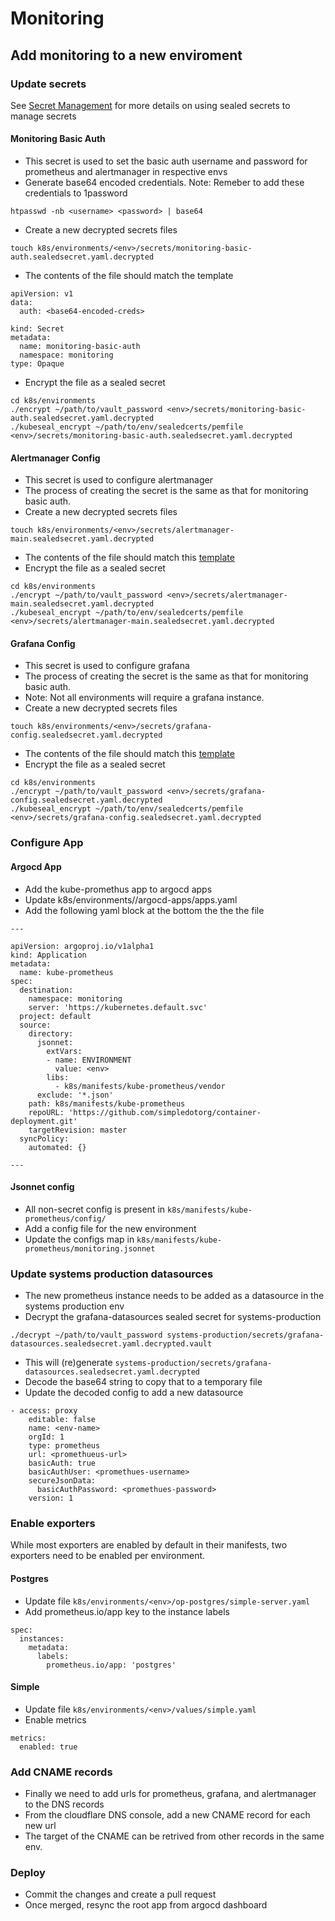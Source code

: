 # Monitoring

## Add monitoring to a new enviroment
### Update secrets
See [Secret Management](./SecretManagement.md) for more details on using sealed secrets to manage secrets
#### Monitoring Basic Auth
- This secret is used to set the basic auth username and password for prometheus and alertmanager in respective envs
- Generate base64 encoded credentials. Note: Remeber to add these credentials to 1password
```
htpasswd -nb <username> <password> | base64
```
- Create a new decrypted secrets files
```
touch k8s/environments/<env>/secrets/monitoring-basic-auth.sealedsecret.yaml.decrypted
```
- The contents of the file should match the template
```
apiVersion: v1
data:
  auth: <base64-encoded-creds>

kind: Secret
metadata:
  name: monitoring-basic-auth
  namespace: monitoring
type: Opaque
```
- Encrypt the file as a sealed secret
```
cd k8s/environments
./encrypt ~/path/to/vault_password <env>/secrets/monitoring-basic-auth.sealedsecret.yaml.decrypted
./kubeseal_encrypt ~/path/to/env/sealedcerts/pemfile <env>/secrets/monitoring-basic-auth.sealedsecret.yaml.decrypted
```
#### Alertmanager Config
- This secret is used to configure alertmanager
- The process of creating the secret is the same as that for monitoring basic auth.
- Create a new decrypted secrets files
```
touch k8s/environments/<env>/secrets/alertmanager-main.sealedsecret.yaml.decrypted
```
- The contents of the file should match this [template](../k8s/manifests/kube-prometheus/alertmanager-config.yaml.template)
- Encrypt the file as a sealed secret
```
cd k8s/environments
./encrypt ~/path/to/vault_password <env>/secrets/alertmanager-main.sealedsecret.yaml.decrypted
./kubeseal_encrypt ~/path/to/env/sealedcerts/pemfile <env>/secrets/alertmanager-main.sealedsecret.yaml.decrypted
```
#### Grafana Config
- This secret is used to configure grafana
- The process of creating the secret is the same as that for monitoring basic auth.
- Note: Not all environments will require a grafana instance.
- Create a new decrypted secrets files
```
touch k8s/environments/<env>/secrets/grafana-config.sealedsecret.yaml.decrypted
```
- The contents of the file should match this [template](../k8s/manifests/kube-prometheus/grafana.ini.template)
- Encrypt the file as a sealed secret
```
cd k8s/environments
./encrypt ~/path/to/vault_password <env>/secrets/grafana-config.sealedsecret.yaml.decrypted
./kubeseal_encrypt ~/path/to/env/sealedcerts/pemfile <env>/secrets/grafana-config.sealedsecret.yaml.decrypted
```

### Configure App
#### Argocd App
- Add the kube-promethus app to argocd apps
- Update k8s/environments/<env>/argocd-apps/apps.yaml
- Add the following yaml block at the bottom the the the file
```
---

apiVersion: argoproj.io/v1alpha1
kind: Application
metadata:
  name: kube-prometheus
spec:
  destination:
    namespace: monitoring
    server: 'https://kubernetes.default.svc'
  project: default
  source:
    directory:
      jsonnet:
        extVars:
        - name: ENVIRONMENT
          value: <env>
        libs:
          - k8s/manifests/kube-prometheus/vendor
      exclude: '*.json'
    path: k8s/manifests/kube-prometheus
    repoURL: 'https://github.com/simpledotorg/container-deployment.git'
    targetRevision: master
  syncPolicy:
    automated: {}

---
```
#### Jsonnet config
- All non-secret config is present in `k8s/manifests/kube-prometheus/config/`
- Add a config file for the new environment
- Update the configs map in `k8s/manifests/kube-prometheus/monitoring.jsonnet`

### Update systems production datasources
- The new prometheus instance needs to be added as a datasource in the systems production env
- Decrypt the grafana-datasources sealed secret for systems-production
```
./decrypt ~/path/to/vault_password systems-production/secrets/grafana-datasources.sealedsecret.yaml.decrypted.vault
```
- This will (re)generate `systems-production/secrets/grafana-datasources.sealedsecret.yaml.decrypted`
- Decode the base64 string to copy that to a temporary file
- Update the decoded config to add a new datasource
```
- access: proxy
    editable: false
    name: <env-name>
    orgId: 1
    type: prometheus
    url: <promethueus-url>
    basicAuth: true
    basicAuthUser: <promethues-username>
    secureJsonData:
      basicAuthPassword: <promethues-password>
    version: 1
```

### Enable exporters
While most exporters are enabled by default in their manifests, two exporters need to be enabled per environment.
#### Postgres
- Update file `k8s/environments/<env>/op-postgres/simple-server.yaml`
- Add prometheus.io/app key to the instance labels
```
spec:
  instances:
    metadata:
      labels:
        prometheus.io/app: 'postgres'
```
#### Simple
- Update file `k8s/environments/<env>/values/simple.yaml`
- Enable metrics
```
metrics:
  enabled: true
```

### Add CNAME records
- Finally we need to add urls for prometheus, grafana, and alertmanager to the DNS records
- From the cloudflare DNS console, add a new CNAME record for each new url
- The target of the CNAME can be retrived from other records in the same env. 

### Deploy
- Commit the changes and create a pull request
- Once merged, resync the root app from argocd dashboard
